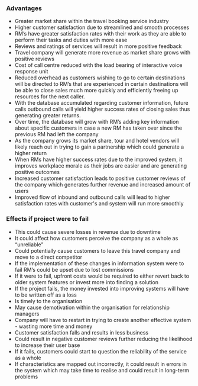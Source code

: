 ### Advantages

* Greater market share within the travel booking service industry
* Higher customer satisfaction due to streamlined and smooth processes
* RM’s have greater satisfaction rates with their work as they are able to perform their tasks and duties with more ease
* Reviews and ratings of services will result in more positive feedback
* Travel company will generate more revenue as market share grows with positive reviews
* Cost of call centre reduced with the load bearing of interactive voice response unit
* Reduced overhead as customers wishing to go to certain destinations will be directed to RM’s that are experienced in certain destinations will be able to close sales much more quickly and efficiently freeing up resources for the next caller.
* With the database accumulated regarding customer information, future calls outbound calls will yield higher success rates of closing sales thus generating greater returns.
* Over time, the database will grow with RM’s adding key information about specific customers in case a new RM has taken over since the previous RM had left the company
* As the company grows its market share, tour and hotel vendors will likely reach out in trying to gain a partnership which could generate a higher return
* When RMs have higher success rates due to the improved system, it improves workplace morale as their jobs are easier and are generating positive outcomes
* Increased customer satisfaction leads to positive customer reviews of the company which generates further revenue and increased amount of users
* Improved flow of inbound and outbound calls will lead to higher satisfaction rates with customer's and system will run more smoothly


### Effects if project were to fail

* This could cause severe losses in revenue due to downtime
* It could affect how customers perceive the company as a whole as “unreliable”
* Could potentially cause customers to leave this travel company and move to a direct competitor
* If the implementation of these changes in information system were to fail RM’s could be upset due to lost commissions
* If it were to fail, upfront costs would be required to either revert back to older system features or invest more into finding a solution
* If the project fails, the money invested into improving systems will have to be written off as a loss 
* Is timely to the organisation
* May cause demotivation within the organisation for relationship managers 
* Company will have to restart in trying to create another effective system - wasting more time and money 
* Customer satisfaction falls and results in less business
* Could result in negative customer reviews further reducing the likelihood to increase their user base
* If it fails, customers could start to question the reliability of the service as a whole
* If characteristics are mapped out incorrectly, it could result in errors in the system which may take time to realise and could result in long-term problems

